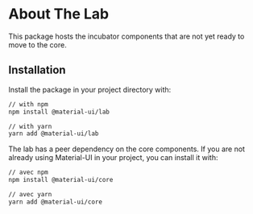 # About The Lab

<p class="description">This package hosts the incubator components that are not yet ready to move to the core.</p>

## Installation

Install the package in your project directory with:

```sh
// with npm
npm install @material-ui/lab

// with yarn
yarn add @material-ui/lab
```

The lab has a peer dependency on the core components. If you are not already using Material-UI in your project, you can install it with:

```sh
// avec npm
npm install @material-ui/core

// avec yarn
yarn add @material-ui/core
```
